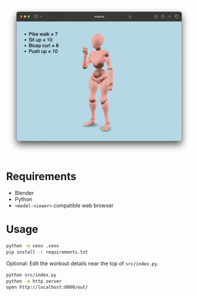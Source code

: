 ![Screenshot](screenshot.png "Screenshot")

# Requirements

- Blender
- Python
- `<model-viewer>` compatible web browser

# Usage

```bash
python -m venv .venv
pip install -r requirements.txt
```

Optional: Edit the workout details near the top of `src/index.py`.

```bash
python src/index.py
python -m http.server
open http://localhost:8000/out/
```
